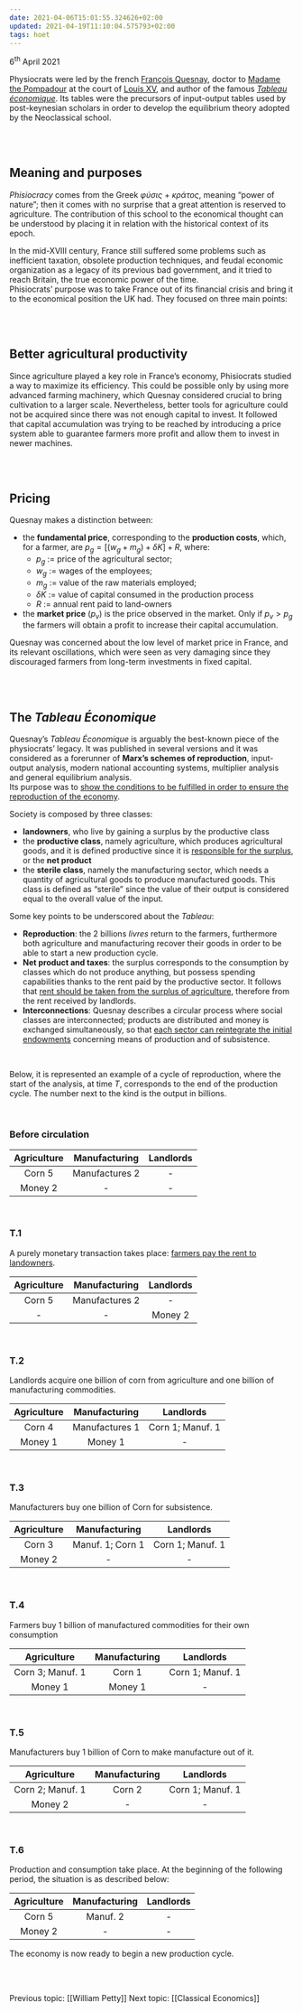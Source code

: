 ```yaml
---
date: 2021-04-06T15:01:55.324626+02:00
updated: 2021-04-19T11:10:04.575793+02:00
tags: hoet
---
```

<p class="date">6<sup>th</sup> April 2021</p>

Physiocrats were led by the french [François Quesnay], doctor to [Madame the Pompadour] at the court of [Louis XV], and author of the famous <cite><a href="https://en.wikipedia.org/wiki/Tableau_%C3%A9conomique" rel="noopener noreferrer" target="_blank" title="Tableau économique on Wikipedia">Tableau économique</a></cite>. Its tables were the precursors of input-output tables used by post-keynesian scholars in order to develop the equilibrium theory adopted by the Neoclassical school.

<br>
<br>

## Meaning and purposes

*Phisiocracy* comes from the Greek _φύσις_ + _κράτος_, meaning “power of nature”; then it comes with no surprise that a great attention is reserved to agriculture. The contribution of this school to the economical thought can be understood by placing it in relation with the historical context of its epoch.

In the mid-XVIII century, France still suffered some problems such as inefficient taxation, obsolete production techniques, and feudal economic organization as a legacy of its previous bad government, and it tried to reach Britain, the true economic power of the time.  
Phisiocrats’ purpose was to take France out of its financial crisis and bring it to the economical position the UK had. They focused on three main points:

<br>
<br>

## Better agricultural productivity

Since agriculture played a key role in France’s economy, Phisiocrats studied a way to maximize its efficiency. This could be possible only by using more advanced farming machinery, which Quesnay considered crucial to bring cultivation to a larger scale. Nevertheless, better tools for agriculture could not be acquired since there was not enough capital to invest. It followed that capital accumulation was trying to be reached by introducing a price system able to guarantee farmers more profit and allow them to invest in newer machines.

<br>
<br>

## Pricing

Quesnay makes a distinction between:
- the **fundamental price**, corresponding to the **production costs**, which, for a farmer, are $p_{g}= [(w_{g} + m_{g}) + \delta K ] + R$, where:
	- $p_{g}$	:=	price of the agricultural sector;
	- $w_{g}$	:=	wages of the employees;
	- $m_{g}$	:=	value of the raw materials employed;
	- $\delta K$	:=	value of capital consumed in the production process
	- $R$	:=	annual rent paid to land-owners
- the **market price** ($p_{v}$) is the price observed in the market. Only if $p_{v} > p_{g}$ the farmers will obtain a profit to increase their capital accumulation.

Quesnay was concerned about the low level of market price in France, and its relevant oscillations, which were seen as very damaging since they discouraged farmers from long-term investments in fixed capital.

<br>
<br>

## The <cite>Tableau Économique</cite>

Quesnay’s <cite>Tableau Économique</cite> is arguably the best-known piece of the physiocrats’ legacy. It was published in several versions and it was considered as a forerunner of **Marx’s schemes of reproduction**, input-output analysis, modern national accounting systems, multiplier analysis and general equilibrium analysis.  
Its purpose was to <u>show the conditions to be fulfilled in order to ensure the reproduction of the economy</u>.

Society is composed by three classes:
- **landowners**, who live by gaining a surplus by the productive class
- the **productive class**, namely agriculture, which produces agricultural goods, and it is defined productive since it is <u>responsible for the surplus</u>, or the **net product**
- the **sterile class**, namely the manufacturing sector, which needs a quantity of agricultural goods to produce manufactured goods. This class is defined as “sterile” since the value of their output is considered equal to the overall value of the input.

Some key points to be underscored about the *Tableau*:
- **Reproduction**: the 2 billions *livres* return to the farmers, furthermore both agriculture and manufacturing recover their goods in order to be able to start a new production cycle.
- **Net product and taxes**: the surplus corresponds to the consumption by classes which do not produce anything, but possess spending capabilities thanks to the rent paid by the productive sector. It follows that <u>rent should be taken from the surplus of agriculture</u>, therefore from the rent received by landlords.
- **Interconnections**: Quesnay describes a circular process where social classes are interconnected; products are distributed and money is exchanged simultaneously, so that <u>each sector can reintegrate the initial endowments</u> concerning means of production and of subsistence.

<br>

Below, it is represented an example of a cycle of reproduction, where the start of the analysis, at time $T$, corresponds to the end of the production cycle. The number next to the kind is the output in billions.

<br>

### Before circulation

| Agriculture | Manufacturing  | Landlords |
| :---------: | :------------: | :-------: |
| Corn 5      | Manufactures 2 | -         |
| Money 2     | -              | -         |

<br>

### T.1

A purely monetary transaction takes place: <u>farmers pay the rent to landowners</u>.

| Agriculture | Manufacturing  | Landlords |
|:-----------:|:--------------:|:---------:|
|   Corn 5    | Manufactures 2 |     -     |
|    -        |       -        |  Money 2  |

<br>

### T.2

Landlords acquire one billion of corn from agriculture and one billion of manufacturing commodities.

| Agriculture | Manufacturing  |    Landlords     |
|:-----------:|:--------------:|:----------------:|
|   Corn 4    | Manufactures 1 | Corn 1; Manuf. 1 |
|   Money 1   |    Money 1     |        -         |

<br>

### T.3

Manufacturers buy one billion of Corn for subsistence.

| Agriculture |  Manufacturing   |    Landlords     |
|:-----------:|:----------------:|:----------------:|
|   Corn 3    | Manuf. 1; Corn 1 | Corn 1; Manuf. 1 |
|   Money 2   |        -         |        -         |

<br>

### T.4

Farmers buy 1 billion of manufactured commodities for their own consumption

|   Agriculture    | Manufacturing |    Landlords     |
|:----------------:|:-------------:|:----------------:|
| Corn 3; Manuf. 1 |    Corn 1     | Corn 1; Manuf. 1 |
|     Money 1      |    Money 1    |        -         |

<br>

### T.5

Manufacturers buy 1 billion of Corn to make manufacture out of it.

|   Agriculture    | Manufacturing |    Landlords     |
|:----------------:|:-------------:|:----------------:|
| Corn 2; Manuf. 1 |    Corn 2     | Corn 1; Manuf. 1 |
|     Money 2      |       -       |        -         |

<br>

### T.6

Production and consumption take place. At the beginning of the following period, the situation is as described below:

| Agriculture | Manufacturing | Landlords |
|:-----------:|:-------------:|:---------:|
|   Corn 5    |   Manuf. 2    |     -     |
|   Money 2   |       -       |     -     |

The economy is now ready to begin a new production cycle.

<br>
<br>

Previous topic: [[William Petty]]
Next topic: [[Classical Economics]]

[François Quesnay]: https://en.wikipedia.org/wiki/Fran%C3%A7ois_Quesnay "François Quesnay on Wikipedia"
[Madame the Pompadour]: https://en.wikipedia.org/wiki/Madame_de_Pompadour "Madame de Pompadour on Wikipedia"
[Louis XV]: https://en.wikipedia.org/wiki/Louis_XV "Louis XV on Wikipedia"